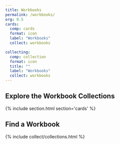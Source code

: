```yaml
---
title: Workbooks
permalink: /workbooks/
org: 0.5
cards:
  comp: cards
  format: icon
  label: "Workbooks"
  collect: workbooks

collecting:
  comp: collection
  format: icon
  title: ""
  label: "Workbooks"
  collect: workbooks
---
```


## Explore the Workbook Collections
{% include section.html section='cards' %}

## Find a Workbook
{% include collect/collections.html %}
